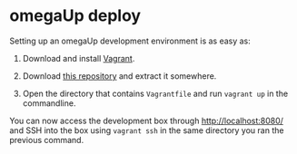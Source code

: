 omegaUp deploy
==============

Setting up an omegaUp development environment is as easy as:

1. Download and install [Vagrant](https://www.vagrantup.com/downloads.html).

2. Download [this repository](https://github.com/omegaup/deploy/archive/master.zip)
   and extract it somewhere.

3. Open the directory that contains `Vagrantfile` and run `vagrant up` in the
	 commandline.

You can now access the development box through
[http://localhost:8080/](http://localhost:8080) and SSH into the box using
`vagrant ssh` in the same directory you ran the previous command.
